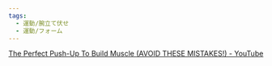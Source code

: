 ```yaml
---
tags:
  - 運動/腕立て伏せ
  - 運動/フォーム
---
```

[The Perfect Push-Up To Build Muscle (AVOID THESE MISTAKES!) - YouTube](https://www.youtube.com/watch?v=MO10KOoQx5E)

